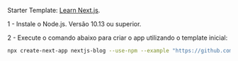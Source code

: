 Starter Template: [Learn Next.js](https://nextjs.org/learn).

1 - Instale o Node.js. Versão 10.13 ou superior.

2 - Execute o comando abaixo para criar o app utilizando o template inicial:
```sh
npx create-next-app nextjs-blog --use-npm --example "https://github.com/vercel/next-learn/tree/master/basics/learn-starter"
```
